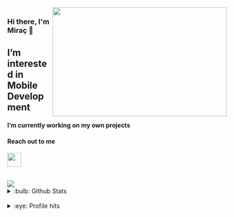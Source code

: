 <img src="https://media.giphy.com/media/qgQUggAC3Pfv687qPC/giphy.gif" align="right" width="400" height="250">



### Hi there, I'm Miraç 👋

## I’m interested in Mobile Development


#### I’m currently working on my own projects

#### Reach out to me
[<img height="32" width="32" src="https://unpkg.com/simple-icons@v8/icons/linkedin.svg" aling="left" />][linkedin]

[linkedin]: https://www.linkedin.com/in/mira%C3%A7-g%C3%BCney-b2b970244/

<br/>
<img src="https://github-readme-stats.vercel.app/api/top-langs/?username=anuraghazra&layout=compact&theme=radical"> 
<details>
<summary>:bulb: Github Stats</summary>
<img src="https://github-readme-stats.vercel.app/api?username=miracguney&theme=radical"> 
</details>
<br/>

<details>
<summary>:eye: Profile hits</summary>
  <br/>
  
[![HitCount](https://hits.dwyl.com/miracguney/miracguney.svg?style=flat-square)](http://hits.dwyl.com/miracguney/miracguney)

</details>
  



<!--
**miracguney/miracguney** is a ✨ _special_ ✨ repository because its `README.md` (this file) appears on your GitHub profile.

Here are some ideas to get you started:

- 🔭 I’m currently working on ...
- 🌱 I’m currently learning ...
- 👯 I’m looking to collaborate on ...
- 🤔 I’m looking for help with ...
- 💬 Ask me about ...
- 📫 How to reach me: ...
- 😄 Pronouns: ...
- ⚡ Fun fact: ...
-->
